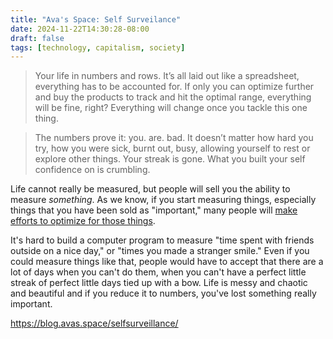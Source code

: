 ```yaml
---
title: "Ava's Space: Self Surveilance"
date: 2024-11-22T14:30:28-08:00
draft: false
tags: [technology, capitalism, society]
---
```


> Your life in numbers and rows. It’s all laid out like a spreadsheet, everything has to be accounted for. If only you can optimize further and buy the products to track and hit the optimal range, everything will be fine, right? Everything will change once you tackle this one thing.

> The numbers prove it: you. are. bad. It doesn’t matter how hard you try, how you were sick, burnt out, busy, allowing yourself to rest or explore other things. Your streak is gone. What you built your self confidence on is crumbling.

Life cannot really be measured, but people will sell you the ability to measure _something_. As we know, if you start measuring things, especially things that you have been sold as "important," many people will [make efforts to optimize for those things](https://www.forbes.com/councils/theyec/2018/12/04/you-are-what-you-measure/).

It's hard to build a computer program to measure "time spent with friends outside on a nice day," or "times you made a stranger smile." Even if you could measure things like that, people would have to accept that there are a lot of days when you can't do them, when you can't have a perfect little streak of perfect little days tied up with a bow. Life is messy and chaotic and beautiful and if you reduce it to numbers, you've lost something really important.

https://blog.avas.space/selfsurveillance/
